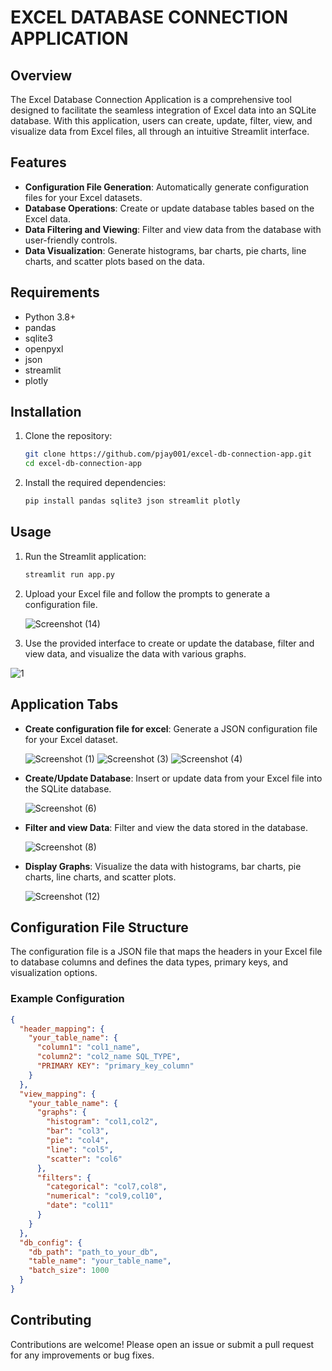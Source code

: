 
# EXCEL DATABASE CONNECTION APPLICATION

## Overview
The Excel Database Connection Application is a comprehensive tool designed to facilitate the seamless integration of Excel data into an SQLite database. With this application, users can create, update, filter, view, and visualize data from Excel files, all through an intuitive Streamlit interface.

## Features
- **Configuration File Generation**: Automatically generate configuration files for your Excel datasets.
- **Database Operations**: Create or update database tables based on the Excel data.
- **Data Filtering and Viewing**: Filter and view data from the database with user-friendly controls.
- **Data Visualization**: Generate histograms, bar charts, pie charts, line charts, and scatter plots based on the data.

## Requirements
- Python 3.8+
- pandas
- sqlite3
- openpyxl
- json
- streamlit
- plotly

## Installation
1. Clone the repository:
   ```bash
   git clone https://github.com/pjay001/excel-db-connection-app.git
   cd excel-db-connection-app
   ```

2. Install the required dependencies:
   ```bash
   pip install pandas sqlite3 json streamlit plotly
   ```

## Usage
1. Run the Streamlit application:
   ```bash
   streamlit run app.py
   ```

2. Upload your Excel file and follow the prompts to generate a configuration file.

   ![Screenshot (14)](https://github.com/user-attachments/assets/a1718f88-78f2-46a3-85ec-f8e6fa950351)

3. Use the provided interface to create or update the database, filter and view data, and visualize the data with various graphs.

![1](https://github.com/user-attachments/assets/483b2f62-4b5e-4c78-87f9-ac31674fac60)

## Application Tabs
- **Create configuration file for excel**: Generate a JSON configuration file for your Excel dataset.
  
  ![Screenshot (1)](https://github.com/user-attachments/assets/fcc3aad2-13e9-4cdc-9b60-6127729fec4b)
  ![Screenshot (3)](https://github.com/user-attachments/assets/05fba07e-7d24-4389-857c-fdf674dd52eb)
  ![Screenshot (4)](https://github.com/user-attachments/assets/c45613b3-b1cc-42db-bd7e-bd12819d7947)

- **Create/Update Database**: Insert or update data from your Excel file into the SQLite database.
  
  ![Screenshot (6)](https://github.com/user-attachments/assets/e2727342-0768-40e0-b623-cf8dc1fa0b64)

- **Filter and view Data**: Filter and view the data stored in the database.
  
  ![Screenshot (8)](https://github.com/user-attachments/assets/da1cc946-3cbf-41b6-9a5f-070a177b498b)

- **Display Graphs**: Visualize the data with histograms, bar charts, pie charts, line charts, and scatter plots.
  
  ![Screenshot (12)](https://github.com/user-attachments/assets/0c6676b4-6165-4789-b4e9-d5b0514eac9a)

## Configuration File Structure
The configuration file is a JSON file that maps the headers in your Excel file to database columns and defines the data types, primary keys, and visualization options.

### Example Configuration
```json
{
  "header_mapping": {
    "your_table_name": {
      "column1": "col1_name",
      "column2": "col2_name SQL_TYPE",
      "PRIMARY KEY": "primary_key_column"
    }
  },
  "view_mapping": {
    "your_table_name": {
      "graphs": {
        "histogram": "col1,col2",
        "bar": "col3",
        "pie": "col4",
        "line": "col5",
        "scatter": "col6"
      },
      "filters": {
        "categorical": "col7,col8",
        "numerical": "col9,col10",
        "date": "col11"
      }
    }
  },
  "db_config": {
    "db_path": "path_to_your_db",
    "table_name": "your_table_name",
    "batch_size": 1000
  }
}
```

## Contributing
Contributions are welcome! Please open an issue or submit a pull request for any improvements or bug fixes.

